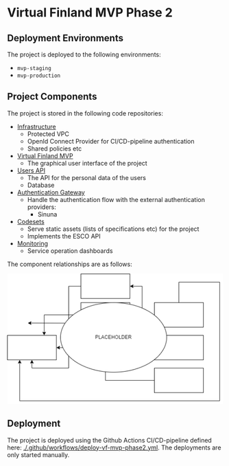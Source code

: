 # Virtual Finland MVP Phase 2

## Deployment Environments

The project is deployed to the following environments:

- `mvp-staging`
- `mvp-production`

## Project Components

The project is stored in the following code repositories:

- [Infrastructure](https://github.com/Virtual-Finland-Development/infrastructure)
  - Protected VPC
  - OpenId Connect Provider for CI/CD-pipeline authentication
  - Shared policies etc
- [Virtual Finland MVP](https://github.com/Virtual-Finland-Development/virtual-finland)
  - The graphical user interface of the project
- [Users API](https://github.com/Virtual-Finland-Development/users-api)
  - The API for the personal data of the users
  - Database
- [Authentication Gateway](https://github.com/Virtual-Finland-Development/authentication-gw)
  - Handle the authentication flow with the external authentication providers:
    - Sinuna
- [Codesets](https://github.com/Virtual-Finland-Development/codesets)
  - Serve static assets (lists of specifications etc) for the project
  - Implements the ESCO API
- [Monitoring](https://github.com/Virtual-Finland-Development/monitoring)
  - Service operation dashboards

The component relationships are as follows:

![Component Relationships](./images/vf-mvp-phase-2-component-relationships.png)

## Deployment

The project is deployed using the Github Actions CI/CD-pipeline defined here: [./.github/workflows/deploy-vf-mvp-phase2.yml](../.github/workflows/deploy-vf-mvp-phase2.yml). The deployments are only started manually.

